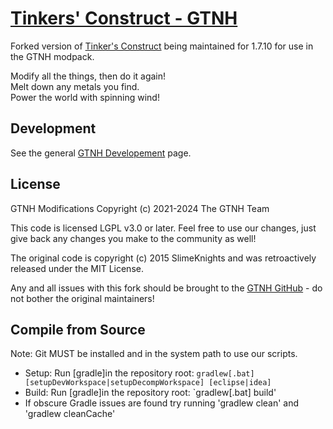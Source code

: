 # [Tinkers' Construct - GTNH](https://github.com/GTNewHorizons/TinkersConstruct)

Forked version of [Tinker's Construct](http://minecraft.curseforge.com/projects/tinkers-construct) being maintained for 1.7.10 for use in the GTNH modpack.

Modify all the things, then do it again!   
Melt down any metals you find. 	 
Power the world with spinning wind!

## Development

See the general [GTNH Developement](https://gtnh.miraheze.org/wiki/Development) page.

## License

GTNH Modifications Copyright (c) 2021-2024 The GTNH Team

This code is licensed LGPL v3.0 or later. Feel free to use our changes, just give back any changes you make to the community as well!

The original code is copyright (c) 2015  SlimeKnights and was retroactively released under the MIT License.

Any and all issues with this fork should be brought to the [GTNH GitHub](https://github.com/GTNewHorizons/GT-New-Horizons-Modpack/issues) - do not bother the original maintainers!

## Compile from Source
Note: Git MUST be installed and in the system path to use our scripts.
* Setup: Run [gradle]in the repository root: `gradlew[.bat] [setupDevWorkspace|setupDecompWorkspace] [eclipse|idea]`
* Build: Run [gradle]in the repository root: `gradlew[.bat] build'
* If obscure Gradle issues are found try running 'gradlew clean' and 'gradlew cleanCache'
